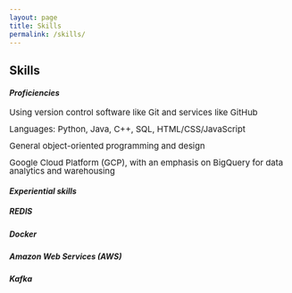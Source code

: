 ```yaml
---
layout: page
title: Skills
permalink: /skills/
---
```


<!-- 
    Heading : Font Size
    -------------------
        h1  :   24px    (What the fuck?)
        h2  :   32px 
        h3  :   26px    (What the fuck what the fuck?)
        h4  :   20px 
        h5  :   13.28px
        h6  :   10.76px
 -->


## Skills

<!-- The main title, for some reason, has to be h2. The subtitles should be h3 or set to a custom size. -->

#### _Proficiencies_
<div style="line-height: 100%; font-size: 15px;">
    <p>Using version control software like Git and services like GitHub</p>
    <p>Languages: Python, Java, C++, SQL, HTML/CSS/JavaScript</p>
    <p>General object-oriented programming and design</p>
    <p>Google Cloud Platform (GCP), with an emphasis on BigQuery for data analytics and warehousing</p>
</div>
<!-- Neither size is good enough; we'll have to make everything p tags or something with a specific font size -->
<!-- Wrap each section in a <div> and set the font size -->

#### _Experiential skills_
##### REDIS
##### Docker
##### Amazon Web Services (AWS)
##### Kafka
